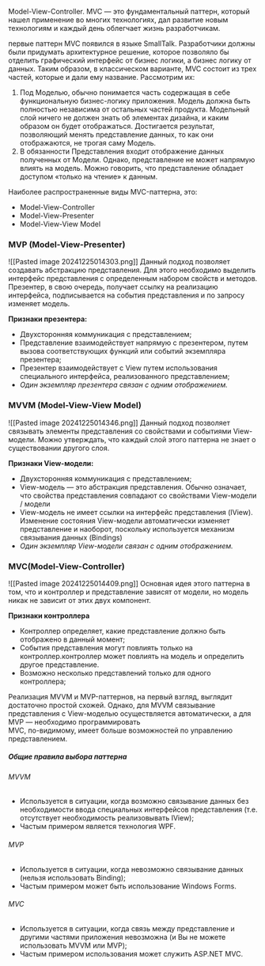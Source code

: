 Model-View-Controller. MVC — это фундаментальный паттерн, который нашел применение во многих технологиях, дал развитие новым технологиям и каждый день облегчает жизнь разработчикам.

первые паттерн MVC появился в языке SmallTalk. Разработчики должны были придумать архитектурное решение, которое позволяло бы отделить графический интерфейс от бизнес логики, а бизнес логику от данных. Таким образом, в классическом варианте, MVC состоит из трех частей, которые и дали ему название. Рассмотрим их:
1. Под Моделью, обычно понимается часть содержащая в себе функциональную бизнес-логику приложения. Модель должна быть полностью независима от остальных частей продукта. Модельный слой ничего не должен знать об элементах дизайна, и каким образом он будет отображаться. Достигается результат, позволяющий менять представление данных, то как они отображаются, не трогая саму Модель.
2. В обязанности Представления входит отображение данных полученных от Модели. Однако, представление не может напрямую влиять на модель. Можно говорить, что представление обладает доступом «только на чтение» к данным.

Наиболее распространенные виды MVC-паттерна, это:  
- Model-View-Controller
- Model-View-Presenter
- Model-View-View Model
### MVP (Model-View-Presenter)
![[Pasted image 20241225014303.png]]
Данный подход позволяет создавать абстракцию представления. Для этого необходимо выделить интерфейс представления с определенным набором свойств и методов. Презентер, в свою очередь, получает ссылку на реализацию интерфейса, подписывается на события представления и по запросу изменяет модель.

**Признаки презентера:**  
- Двухсторонняя коммуникация с представлением;
- Представление взаимодействует напрямую с презентером, путем вызова соответствующих функций или событий экземпляра презентера;
- Презентер взаимодействует с View путем использования специального интерфейса, реализованного представлением;
- _Один экземпляр презентера связан с одним отображением._

### MVVM (Model-View-View Model)
![[Pasted image 20241225014346.png]]
Данный подход позволяет связывать элементы представления со свойствами и событиями View-модели. Можно утверждать, что каждый слой этого паттерна не знает о существовании другого слоя.

**Признаки View-модели:**  
- Двухсторонняя коммуникация с представлением;
- View-модель — это абстракция представления. Обычно означает, что свойства представления совпадают со свойствами View-модели / модели
- View-модель не имеет ссылки на интерфейс представления (IView). Изменение состояния View-модели автоматически изменяет представление и наоборот, поскольку используется механизм связывания данных (Bindings)
- _Один экземпляр View-модели связан с одним отображением._

### MVC(Model-View-Controller)
![[Pasted image 20241225014409.png]]
Основная идея этого паттерна в том, что и контроллер и представление зависят от модели, но модель никак не зависит от этих двух компонент.

**Признаки контроллера**  
- Контроллер определяет, какие представление должно быть отображено в данный момент;
- События представления могут повлиять только на контроллер.контроллер может повлиять на модель и определить другое представление.
- Возможно несколько представлений только для одного контроллера;


Реализация MVVM и MVP-паттернов, на первый взгляд, выглядит достаточно простой схожей. Однако, для MVVM связывание представления с View-моделью осуществляется автоматически, а для MVP — необходимо программировать  
MVC, по-видимому, имеет больше возможностей по управлению представлением.

##### Общие правила выбора паттерна

###### MVVM
- Используется в ситуации, когда возможно связывание данных без необходимости ввода специальных интерфейсов представления (т.е. отсутствует необходимость реализовывать IView);
- Частым примером является технология WPF.
###### MVP
- Используется в ситуации, когда невозможно связывание данных (нельзя использовать Binding);
- Частым примером может быть использование Windows Forms.

###### MVC
- Используется в ситуации, когда связь между представление и другими частями приложения невозможна (и Вы не можете использовать MVVM или MVP);
- Частым примером использования может служить ASP.NET MVC.